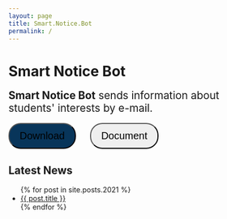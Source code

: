 ```yaml
---
layout: page
title: Smart.Notice.Bot
permalink: /
---
```


# Smart Notice Bot
<div style="font-size: 1.3rem">
<b>Smart Notice Bot</b> sends information about students' interests by e-mail.
</div>
<br>
<button type="button" style="background-color:#08355a; border-radius: 1.5rem; padding: 0.75rem 1.25rem;
    font-size: 1.25rem; margin-right: 1.5rem;" class="btn btn-primary" onclick="location.href='https://github.com/Smart-Notice-Bot/Smart.Notice.Bot'">Download <i class="fas fa-arrow-circle-down"></i></button>
<button type="button" style="border-radius: 1.5rem; padding: 0.75rem 1.25rem; font-size: 1.25rem;" class="btn btn-primary" onclick="location.href='https://smart-notice-bot.readthedocs.io/en/main/'">Document <i class="fas fa-arrow-right"></i></button>

## Latest News
 <ul>
  {% for post in site.posts.2021 %}
    <li>
      <a href="{{ post.url }}">{{ post.title }}</a>
    </li>
  {% endfor %}
</ul>

